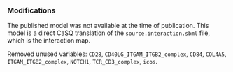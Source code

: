 ### Modifications

The published model was not available at the time of publication. This model is a direct CaSQ translation of the `source.interaction.sbml` file, which is the interaction map.

Removed unused variables: `CD28`, `CD40LG_ITGAM_ITGB2_complex`, `CD84`, `COL4A5`, `ITGAM_ITGB2_complex`, `NOTCH1`, `TCR_CD3_complex`, `icos`.